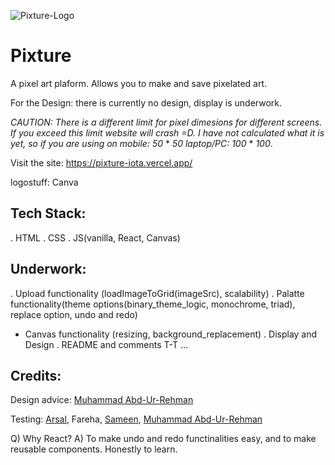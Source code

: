 ![Pixture-Logo](https://github.com/user-attachments/assets/56773828-18b7-4e0f-a530-8bb8a521c377)

# Pixture

A pixel art plaform. Allows you to make and save pixelated art.

For the Design: there is currently no design, display is underwork.

*CAUTION: There is a different limit for pixel dimesions for different screens. If you exceed this limit website will crash =D. I have not calculated what it is yet, so if you are using on mobile: 50* * *50* *laptop/PC:* *100* * *100*.

Visit the site: https://pixture-iota.vercel.app/ 

logostuff: Canva

## Tech Stack:
. HTML
. CSS
. JS(vanilla, React, Canvas)

## Underwork:
. Upload functionality (loadImageToGrid(imageSrc), scalability)
. Palatte functionality(theme options(binary_theme_logic, monochrome, triad), replace option, undo and redo)
- Canvas functionality (resizing, background_replacement)
. Display and Design
. README and comments T-T
...

## Credits:

Design advice: [Muhammad Abd-Ur-Rehman](https://github.com/DarkiCraft)

Testing: [Arsal](https://github.com/Arsal-Here), Fareha, [Sameen](https://www.linkedin.com/in/sameen-samad-152a482a4/), [Muhammad Abd-Ur-Rehman](https://github.com/DarkiCraft)


Q) Why React?
A) To make undo and redo functinalities easy, and to make reusable components. Honestly to learn.
